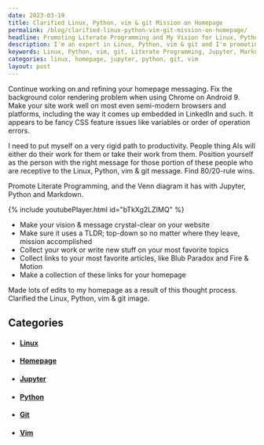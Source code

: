 ```yaml
---
date: 2023-03-19
title: Clarified Linux, Python, vim & git Mission on Homepage
permalink: /blog/clarified-linux-python-vim-git-mission-on-homepage/
headline: Promoting Literate Programming and My Vision for Linux, Python, Vim & Git on My Homepage
description: I'm an expert in Linux, Python, vim & git and I'm promoting Literate Programming and its connection to Jupyter, Python and Markdown. On my homepage, I've collected my work and favorite articles to make my vision and message clear. Come check it out and see what I have to offer!
keywords: Linux, Python, vim, git, Literate Programming, Jupyter, Markdown, Homepage, Messaging, Browsers, Platforms, Vision, Articles, Links, Collection, Refining
categories: linux, homepage, jupyter, python, git, vim
layout: post
---
```


Continue working on and refining your homepage messaging. Fix the background
color rendering problem when using Chrome on Android 9. Make your site work
well on most even semi-modern browsers and platforms, including the way it
comes up embedded in LinkedIn and such. It appears to be fancy CSS feature
issues like variables or order of operation errors.

I need to put myself on a very rigid path to productivity. People thing AIs
will either do their work for them or take their work from them. Position
yourself as the person with the right message for those portion of these people
who are receptive to the Linux, Python, vim & git message. Find 80/20-rule
wins.

Promote Literate Programming, and the Venn diagram it has with Jupyter, Python
and Markdown.

{% include youtubePlayer.html id="bTkXg2LZIMQ" %}

- Make your vision & message crystal-clear on your website
- Make sure it uses a TLDR; top-down so no matter where they leave, mission
  accomplished
- Collect your work or write new stuff on your most favorite topics
- Collect links to your most favorite articles, like Blub Paradox and Fire &
  Motion
- Make a collection of these links for your homepage

Made lots of edits to my homepage as a result of this thought process.
Clarified the Linux, Python, vim & git image.


## Categories

<ul>
<li><h4><a href='/linux/'>Linux</a></h4></li>
<li><h4><a href='/homepage/'>Homepage</a></h4></li>
<li><h4><a href='/jupyter/'>Jupyter</a></h4></li>
<li><h4><a href='/python/'>Python</a></h4></li>
<li><h4><a href='/git/'>Git</a></h4></li>
<li><h4><a href='/vim/'>Vim</a></h4></li></ul>